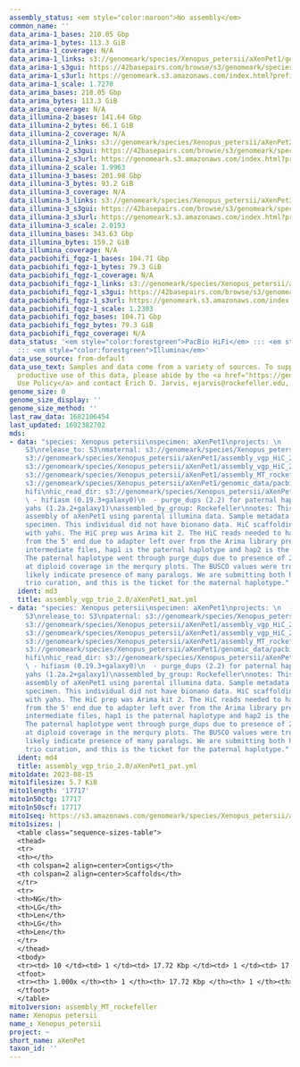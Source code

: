 ```yaml
---
assembly_status: <em style="color:maroon">No assembly</em>
common_name: ''
data_arima-1_bases: 210.05 Gbp
data_arima-1_bytes: 113.3 GiB
data_arima-1_coverage: N/A
data_arima-1_links: s3://genomeark/species/Xenopus_petersii/aXenPet1/genomic_data/arima/<br>
data_arima-1_s3gui: https://42basepairs.com/browse/s3/genomeark/species/Xenopus_petersii/aXenPet1/genomic_data/arima/
data_arima-1_s3url: https://genomeark.s3.amazonaws.com/index.html?prefix=species/Xenopus_petersii/aXenPet1/genomic_data/arima/
data_arima-1_scale: 1.7270
data_arima_bases: 210.05 Gbp
data_arima_bytes: 113.3 GiB
data_arima_coverage: N/A
data_illumina-2_bases: 141.64 Gbp
data_illumina-2_bytes: 66.1 GiB
data_illumina-2_coverage: N/A
data_illumina-2_links: s3://genomeark/species/Xenopus_petersii/aXenPet2/genomic_data/illumina/<br>
data_illumina-2_s3gui: https://42basepairs.com/browse/s3/genomeark/species/Xenopus_petersii/aXenPet2/genomic_data/illumina/
data_illumina-2_s3url: https://genomeark.s3.amazonaws.com/index.html?prefix=species/Xenopus_petersii/aXenPet2/genomic_data/illumina/
data_illumina-2_scale: 1.9963
data_illumina-3_bases: 201.98 Gbp
data_illumina-3_bytes: 93.2 GiB
data_illumina-3_coverage: N/A
data_illumina-3_links: s3://genomeark/species/Xenopus_petersii/aXenPet3/genomic_data/illumina/<br>
data_illumina-3_s3gui: https://42basepairs.com/browse/s3/genomeark/species/Xenopus_petersii/aXenPet3/genomic_data/illumina/
data_illumina-3_s3url: https://genomeark.s3.amazonaws.com/index.html?prefix=species/Xenopus_petersii/aXenPet3/genomic_data/illumina/
data_illumina-3_scale: 2.0193
data_illumina_bases: 343.63 Gbp
data_illumina_bytes: 159.2 GiB
data_illumina_coverage: N/A
data_pacbiohifi_fqgz-1_bases: 104.71 Gbp
data_pacbiohifi_fqgz-1_bytes: 79.3 GiB
data_pacbiohifi_fqgz-1_coverage: N/A
data_pacbiohifi_fqgz-1_links: s3://genomeark/species/Xenopus_petersii/aXenPet1/genomic_data/pacbio_hifi/<br>
data_pacbiohifi_fqgz-1_s3gui: https://42basepairs.com/browse/s3/genomeark/species/Xenopus_petersii/aXenPet1/genomic_data/pacbio_hifi/
data_pacbiohifi_fqgz-1_s3url: https://genomeark.s3.amazonaws.com/index.html?prefix=species/Xenopus_petersii/aXenPet1/genomic_data/pacbio_hifi/
data_pacbiohifi_fqgz-1_scale: 1.2303
data_pacbiohifi_fqgz_bases: 104.71 Gbp
data_pacbiohifi_fqgz_bytes: 79.3 GiB
data_pacbiohifi_fqgz_coverage: N/A
data_status: '<em style="color:forestgreen">PacBio HiFi</em> ::: <em style="color:forestgreen">Arima</em>
  ::: <em style="color:forestgreen">Illumina</em>'
data_use_source: from-default
data_use_text: Samples and data come from a variety of sources. To support fair and
  productive use of this data, please abide by the <a href="https://genome10k.soe.ucsc.edu/data-use-policies/">Data
  Use Policy</a> and contact Erich D. Jarvis, ejarvis@rockefeller.edu, with any questions.
genome_size: 0
genome_size_display: ''
genome_size_method: ''
last_raw_data: 1682106454
last_updated: 1692382702
mds:
- data: "species: Xenopus petersii\nspecimen: aXenPet1\nprojects: \n  - vgp\ndata_location:
    S3\nrelease_to: S3\nmaternal: s3://genomeark/species/Xenopus_petersii/aXenPet1/assembly_vgp_HiC_2.0/aXenPet1.trio.mat.20230815.fasta.gz\npretext:
    s3://genomeark/species/Xenopus_petersii/aXenPet1/assembly_vgp_HiC_2.0/evaluation/hap2/pretext/aXenPet1_hap2__s2_heatmap.pretext\nkmer_spectra_img:
    s3://genomeark/species/Xenopus_petersii/aXenPet1/assembly_vgp_HiC_2.0/evaluation/merqury/aXenPet1_png/\nmito:
    s3://genomeark/species/Xenopus_petersii/aXenPet1/assembly_MT_rockefeller/aXenPet1.MT.20230815.fasta.gz\npacbio_read_dir:
    s3://genomeark/species/Xenopus_petersii/aXenPet1/genomic_data/pacbio_hifi/\npacbio_read_type:
    hifi\nhic_read_dir: s3://genomeark/species/Xenopus_petersii/aXenPet1/genomic_data/arima/\npipeline:\n
    \ - hifiasm (0.19.3+galaxy0)\n  - purge_dups (2.2) for paternal haplotype\n  -
    yahs (1.2a.2+galaxy1)\nassembled_by_group: Rockefeller\nnotes: This was a trio
    assembly of aXenPet1 using parental illumina data. Sample metadata says a female
    specimen. This individual did not have bionano data. HiC scaffolding was performed
    with yahs. The HiC prep was Arima kit 2. The HiC reads needed to have 5 bp trimmed
    from the 5' end due to adapter left over from the Arima library prep kit. In the
    intermediate files, hap1 is the paternal haplotype and hap2 is the maternal haplotype.
    The paternal haplotype went through purge_dups due to presence of 2-copy k-mers
    at diploid coverage in the merqury plots. The BUSCO values were troublesome, and
    likely indicate presence of many paralogs. We are submitting both haplotypes for
    trio curation, and this is the ticket for the maternal haplotype."
  ident: md3
  title: assembly_vgp_trio_2.0/aXenPet1_mat.yml
- data: "species: Xenopus petersii\nspecimen: aXenPet1\nprojects: \n  - vgp\ndata_location:
    S3\nrelease_to: S3\npaternal: s3://genomeark/species/Xenopus_petersii/aXenPet1/assembly_vgp_HiC_2.0/aXenPet1.trio.pat.20230815.fasta.gz\npretext:
    s3://genomeark/species/Xenopus_petersii/aXenPet1/assembly_vgp_HiC_2.0/evaluation/hap1/pretext/aXenPet1_hap1__s2_heatmap.pretext\nkmer_spectra_img:
    s3://genomeark/species/Xenopus_petersii/aXenPet1/assembly_vgp_HiC_2.0/evaluation/merqury/aXenPet1_png/\nmito:
    s3://genomeark/species/Xenopus_petersii/aXenPet1/assembly_MT_rockefeller/aXenPet1.MT.20230815.fasta.gz\npacbio_read_dir:
    s3://genomeark/species/Xenopus_petersii/aXenPet1/genomic_data/pacbio_hifi/\npacbio_read_type:
    hifi\nhic_read_dir: s3://genomeark/species/Xenopus_petersii/aXenPet1/genomic_data/arima/\npipeline:\n
    \ - hifiasm (0.19.3+galaxy0)\n  - purge_dups (2.2) for paternal haplotype\n  -
    yahs (1.2a.2+galaxy1)\nassembled_by_group: Rockefeller\nnotes: This was a trio
    assembly of aXenPet1 using parental illumina data. Sample metadata says a female
    specimen. This individual did not have bionano data. HiC scaffolding was performed
    with yahs. The HiC prep was Arima kit 2. The HiC reads needed to have 5 bp trimmed
    from the 5' end due to adapter left over from the Arima library prep kit. In the
    intermediate files, hap1 is the paternal haplotype and hap2 is the maternal haplotype.
    The paternal haplotype went through purge_dups due to presence of 2-copy k-mers
    at diploid coverage in the merqury plots. The BUSCO values were troublesome, and
    likely indicate presence of many paralogs. We are submitting both haplotypes for
    trio curation, and this is the ticket for the paternal haplotype."
  ident: md4
  title: assembly_vgp_trio_2.0/aXenPet1_pat.yml
mito1date: 2023-08-15
mito1filesize: 5.7 KiB
mito1length: '17717'
mito1n50ctg: 17717
mito1n50scf: 17717
mito1seq: https://s3.amazonaws.com/genomeark/species/Xenopus_petersii/aXenPet1/assembly_MT_rockefeller/aXenPet1.MT.20230815.fasta.gz
mito1sizes: |
  <table class="sequence-sizes-table">
  <thead>
  <tr>
  <th></th>
  <th colspan=2 align=center>Contigs</th>
  <th colspan=2 align=center>Scaffolds</th>
  </tr>
  <tr>
  <th>NG</th>
  <th>LG</th>
  <th>Len</th>
  <th>LG</th>
  <th>Len</th>
  </tr>
  </thead>
  <tbody>
  <tr><td> 10 </td><td> 1 </td><td> 17.72 Kbp </td><td> 1 </td><td> 17.72 Kbp </td></tr><tr><td> 20 </td><td> 1 </td><td> 17.72 Kbp </td><td> 1 </td><td> 17.72 Kbp </td></tr><tr><td> 30 </td><td> 1 </td><td> 17.72 Kbp </td><td> 1 </td><td> 17.72 Kbp </td></tr><tr><td> 40 </td><td> 1 </td><td> 17.72 Kbp </td><td> 1 </td><td> 17.72 Kbp </td></tr><tr style="background-color:#cccccc;"><td> 50 </td><td> 1 </td><td style="background-color:#ff8888;"> 17.72 Kbp </td><td> 1 </td><td style="background-color:#ff8888;"> 17.72 Kbp </td></tr><tr><td> 60 </td><td> 1 </td><td> 17.72 Kbp </td><td> 1 </td><td> 17.72 Kbp </td></tr><tr><td> 70 </td><td> 1 </td><td> 17.72 Kbp </td><td> 1 </td><td> 17.72 Kbp </td></tr><tr><td> 80 </td><td> 1 </td><td> 17.72 Kbp </td><td> 1 </td><td> 17.72 Kbp </td></tr><tr><td> 90 </td><td> 1 </td><td> 17.72 Kbp </td><td> 1 </td><td> 17.72 Kbp </td></tr><tr><td> 100 </td><td> 1 </td><td> 17.72 Kbp </td><td> 1 </td><td> 17.72 Kbp </td></tr></tbody>
  <tfoot>
  <tr><th> 1.000x </th><th> 1 </th><th> 17.72 Kbp </th><th> 1 </th><th> 17.72 Kbp </th></tr>
  </tfoot>
  </table>
mito1version: assembly_MT_rockefeller
name: Xenopus petersii
name_: Xenopus_petersii
project: ~
short_name: aXenPet
taxon_id: ''
---
```

